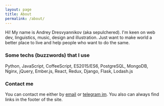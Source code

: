 ```yaml
---
layout: page
title: About
permalink: /about/
---
```


Hi! My name is Andrey Dresvyannikov (aka sepulchered).
I'm keen on web dev, linguistics, music, design and illustration.
Just want to make world a better place to live and help people who want to do the same.

### Some techs (buzzwords) that I use

Python, JavaScript, CoffeeScript, ES2015/ES6, PostgreSQL, MongoDB, Nginx, jQuery, Ember.js, React, Redux, Django, Flask, Lodash.js

### Contact me

You can contact me either by [email](mailto:andrey@dresvyannikov.ru) or [telegram im](https://t.me/sepulchered). 
You also can always find links in the footer of the site.
